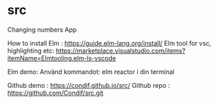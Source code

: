 # src

Changing numbers App

How to install Elm : https://guide.elm-lang.org/install/
Elm tool for vsc, highlighting etc: https://marketplace.visualstudio.com/items?itemName=Elmtooling.elm-ls-vscode

Elm demo:  Använd kommandot: elm reactor i din terminal

Github demo : https://condif.github.io/src/
Github repo : https://github.com/Condif/src.git
